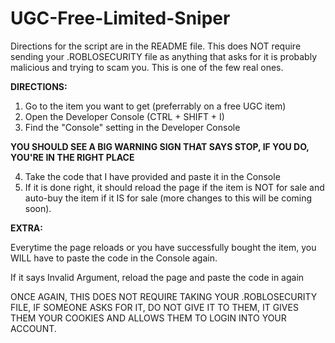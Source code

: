 # UGC-Free-Limited-Sniper
Directions for the script are in the README file. This does NOT require sending your .ROBLOSECURITY file as anything that asks for it is probably malicious and trying to scam you. This is one of the few real ones.


**DIRECTIONS:**

1. Go to the item you want to get (preferrably on a free UGC item)
2. Open the Developer Console (CTRL + SHIFT + I)
3. Find the "Console" setting in the Developer Console

**YOU SHOULD SEE A BIG WARNING SIGN THAT SAYS STOP, IF YOU DO, YOU'RE IN THE RIGHT PLACE**

4. Take the code that I have provided and paste it in the Console
5. If it is done right, it should reload the page if the item is NOT for sale and auto-buy the item if it IS for sale (more changes to this will be coming soon).

**EXTRA:**

Everytime the page reloads or you have successfully bought the item, you WILL have to paste the code in the Console again.

If it says Invalid Argument, reload the page and paste the code in again

ONCE AGAIN, THIS DOES NOT REQUIRE TAKING YOUR .ROBLOSECURITY FILE, IF SOMEONE ASKS FOR IT, DO NOT GIVE IT TO THEM, IT GIVES THEM YOUR COOKIES AND ALLOWS THEM TO LOGIN INTO YOUR ACCOUNT.
